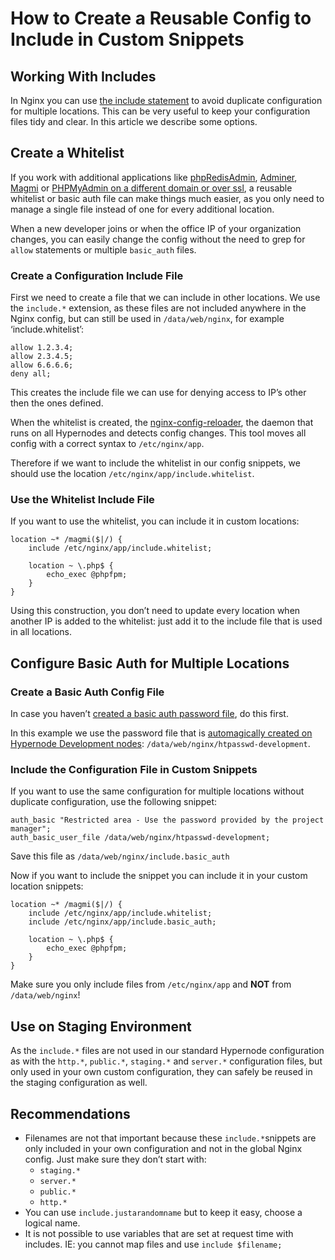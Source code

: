 <!-- source: https://support.hypernode.com/en/hypernode/nginx/how-to-create-a-reusable-config-to-include-in-custom-snippets/ -->
# How to Create a Reusable Config to Include in Custom Snippets


Working With Includes
---------------------

In Nginx you can use [the include statement](http://nginx.org/en/docs/ngx_core_module.html#include) to avoid duplicate configuration for multiple locations.
This can be very useful to keep your configuration files tidy and clear. In this article we describe some options.

Create a Whitelist
------------------

If you work with additional applications like [phpRedisAdmin](https://support.hypernode.com/knowledgebase/setup-php-redis-admin-manage-redis-caches/), [Adminer](https://support.hypernode.com/knowledgebase/working-adminer-php-hypernode/), [Magmi](https://support.hypernode.com/knowledgebase/unblocking-and-accessing-magmi-for-hypernode/) or [PHPMyAdmin on a different domain or over ssl](https://support.hypernode.com/knowledgebase/use-phpmyadmin/#Hiding_PHPMyAdmin_from_the_world_by_adding_a_whitelist), a reusable whitelist or basic auth file can make things much easier, as you only need to manage a single file instead of one for every additional location.

When a new developer joins or when the office IP of your organization changes, you can easily change the config without the need to grep for `allow` statements or multiple `basic_auth` files.

### Create a Configuration Include File

First we need to create a file that we can include in other locations.
We use the `include.*` extension, as these files are not included anywhere in the Nginx config, but can still be used in `/data/web/nginx`, for example ‘include.whitelist’:

```nginx
allow 1.2.3.4;
allow 2.3.4.5;
allow 6.6.6.6;
deny all;
```
This creates the include file we can use for denying access to IP’s other then the ones defined.

When the whitelist is created, the [nginx-config-reloader](https://github.com/ByteInternet/nginx_config_reloader), the daemon that runs on all Hypernodes and detects config changes. This tool moves all config with a correct syntax to `/etc/nginx/app`.

Therefore if we want to include the whitelist in our config snippets, we should use the location `/etc/nginx/app/include.whitelist`.

### Use the Whitelist Include File

If you want to use the whitelist, you can include it in custom locations:

```nginx
location ~* /magmi($|/) {
    include /etc/nginx/app/include.whitelist;

    location ~ \.php$ {
        echo_exec @phpfpm;
    }
}
```
Using this construction, you don’t need to update every location when another IP is added to the whitelist: just add it to the include file that is used in all locations.

Configure Basic Auth for Multiple Locations
-------------------------------------------

### Create a Basic Auth Config File

In case you haven’t [created a basic auth password file](https://support.hypernode.com/knowledgebase/protect-a-directory-with-a-password-in-nginx/), do this first.

In this example we use the password file that is [automagically created on Hypernode Development nodes](https://support.hypernode.com/knowledgebase/basic-authentication-on-development-plans/): `/data/web/nginx/htpasswd-development`.

### Include the Configuration File in Custom Snippets

If you want to use the same configuration for multiple locations without duplicate configuration, use the following snippet:

```nginx
auth_basic "Restricted area - Use the password provided by the project manager";
auth_basic_user_file /data/web/nginx/htpasswd-development;
```
Save this file as `/data/web/nginx/include.basic_auth`

Now if you want to include the snippet you can include it in your custom location snippets:

```nginx
location ~* /magmi($|/) {
    include /etc/nginx/app/include.whitelist;
    include /etc/nginx/app/include.basic_auth;

    location ~ \.php$ {
        echo_exec @phpfpm;
    }
}

```
Make sure you only include files from `/etc/nginx/app` and **NOT** from `/data/web/nginx`!

Use on Staging Environment
--------------------------

As the `include.*` files are not used in our standard Hypernode configuration as with the `http.*`, `public.*`, `staging.*` and `server.*` configuration files, but only used in your own custom configuration, they can safely be reused in the staging configuration as well.

Recommendations
---------------

* Filenames are not that important because these `include.*`snippets are only included in your own configuration and not in the global Nginx config. Just make sure they don’t start with:
	+ `staging.*`
	+ `server.*`
	+ `public.*`
	+ `http.*`
* You can use `include.justarandomname` but to keep it easy, choose a logical name.
* It is not possible to use variables that are set at request time with includes. IE: you cannot map files and use `include $filename;`
